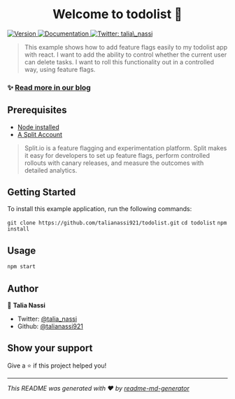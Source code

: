 <h1 align="center">Welcome to todolist 👋</h1>
<p>
  <a href="https://www.npmjs.com/package/todolist" target="_blank">
    <img alt="Version" src="https://img.shields.io/npm/v/todolist.svg">
  </a>
  <a href="https://help.split.io/hc/en-us/articles/360020448791-JavaScript-SDK" target="_blank">
    <img alt="Documentation" src="https://img.shields.io/badge/documentation-yes-brightgreen.svg" />
  </a>
  <a href="https://twitter.com/talia_nassi" target="_blank">
    <img alt="Twitter: talia\_nassi" src="https://img.shields.io/twitter/follow/talia_nassi.svg?style=social" />
  </a>
</p>

> This example shows how to add feature flags easily to my todolist app with react. I want to add the ability to control whether the current user can delete tasks. I want to roll this functionality out in a controlled way, using feature flags.

### ✨ [Read more in our blog](https://www.split.io/blog/react-feature-flags-10-minutes/)

## Prerequisites

* [Node installed](https://nodejs.org/en/)
* [A Split Account](https://www.split.io/signup/)
> Split.io is a feature flagging and experimentation platform. Split makes it easy for developers to set up feature flags, perform controlled rollouts with canary releases, and measure the outcomes with detailed analytics.

## Getting Started
To install this example application, run the following commands:

```git clone https://github.com/talianassi921/todolist.git```
```cd todolist```
```npm install```

## Usage

```sh
npm start
```

## Author

👤 **Talia Nassi**

* Twitter: [@talia_nassi](https://twitter.com/talia_nassi)
* Github: [@talianassi921](https://github.com/talianassi921)

## Show your support

Give a ⭐️ if this project helped you!

***
_This README was generated with ❤️ by [readme-md-generator](https://github.com/kefranabg/readme-md-generator)_